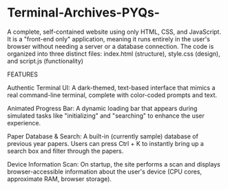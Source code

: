 # Terminal-Archives-PYQs-
A complete, self-contained website using only HTML, CSS, and JavaScript.  It is a "front-end only" application, meaning it runs entirely in the user's browser without needing a server or a database connection.  The code is organized into three distinct files: index.html (structure), style.css (design), and script.js (functionality)

FEATURES 

Authentic Terminal UI: A dark-themed, text-based interface that mimics a real command-line terminal, complete with color-coded prompts and text.

Animated Progress Bar: A dynamic loading bar that appears during simulated tasks like "initializing" and "searching" to enhance the user experience.

Paper Database & Search: A built-in (currently sample) database of previous year papers. Users can press Ctrl + K to instantly bring up a search box and filter through the papers.

Device Information Scan: On startup, the site performs a scan and displays browser-accessible information about the user's device (CPU cores, approximate RAM, browser storage).

